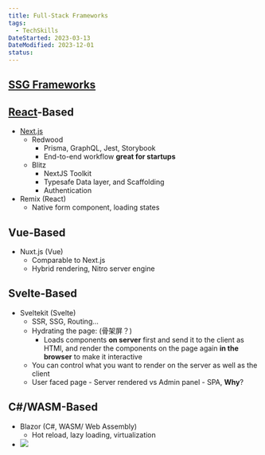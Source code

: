 ```yaml
---
title: Full-Stack Frameworks
tags:
  - TechSkills
DateStarted: 2023-03-13
DateModified: 2023-12-01
status:
---
```


## [SSG Frameworks](SSG%20Frameworks.md)

## [React](O-React.md)-Based

- [Next.js](Next.js)
  - Redwood
    - Prisma, GraphQL, Jest, Storybook
    - End-to-end workflow **great for startups**
  - Blitz
    - NextJS Toolkit
    - Typesafe Data layer, and Scaffolding
    - Authentication
- Remix (React)
  - Native form component, loading states

## Vue-Based

- Nuxt.js (Vue)
  - Comparable to Next.js
  - Hybrid rendering, Nitro server engine

## Svelte-Based

- Sveltekit (Svelte)
  - SSR, SSG, Routing...
  - Hydrating the page: (骨架屏？)
    - Loads components **on server** first and send it to the client as HTMl, and render the components on the page again **in the browser** to make it interactive
  - You can control what you want to render on the server as well as the client
  - User faced page - Server rendered vs Admin panel - SPA, **Why**?

## C#/WASM-Based

- Blazor (C#, WASM/ Web Assembly)
  - Hot reload, lazy loading, virtualization
- ![](z-Assets/Pasted%20image%2020230308095920.png)
